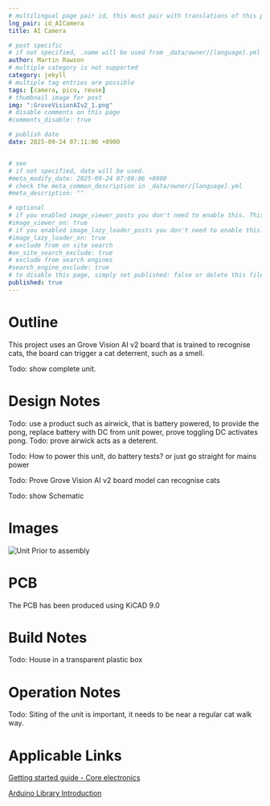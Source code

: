 ```yaml
---
# multilingual page pair id, this must pair with translations of this page. (This name must be unique)
lng_pair: id_AICamera
title: AI Camera

# post specific
# if not specified, .name will be used from _data/owner/[language].yml
author: Martin Rawson
# multiple category is not supported
category: jekyll
# multiple tag entries are possible
tags: [camera, pico, reuse]
# thumbnail image for post
img: ":GroveVisionAIv2_1.png"
# disable comments on this page
#comments_disable: true

# publish date
date: 2025-09-24 07:11:06 +0900


# seo
# if not specified, date will be used.
#meta_modify_date: 2025-09-24 07:00:06 +0900
# check the meta_common_description in _data/owner/[language].yml
#meta_description: ""

# optional
# if you enabled image_viewer_posts you don't need to enable this. This is only if image_viewer_posts = false
#image_viewer_on: true
# if you enabled image_lazy_loader_posts you don't need to enable this. This is only if image_lazy_loader_posts = false
#image_lazy_loader_on: true
# exclude from on site search
#on_site_search_exclude: true
# exclude from search engines
#search_engine_exclude: true
# to disable this page, simply set published: false or delete this file
published: true
---
```


<!-- outline-start -->

# Outline

This project uses an Grove Vision AI v2 board that is trained to recognise cats, the board can trigger a cat deterrent, such as a smell.

Todo: show  complete unit.

<!-- outline-end -->

# Design Notes

Todo: use a product such as airwick, that is battery powered, to provide the pong, replace battery with DC from unit power, prove toggling DC activates pong.
Todo: prove airwick acts as a deterent.

Todo: How to power this unit, do battery tests? or just go straight for mains power

Todo: Prove Grove Vision AI v2 board model can recognise cats

Todo: show Schematic

# Images

![Unit Prior to assembly](:GroveVisionAIv2_1.png)


<!-- ![Grove Vision AI v2](:GroveVisionAIv2_2.png)  -->
<!-- ![Grove Vision AI v2](:GroveVisionAIv2_3.png)  -->

# PCB

The PCB has been produced using KiCAD 9.0

# Build Notes

Todo: House in a transparent plastic box

# Operation Notes

Todo: Siting of the unit is important, it needs to be near a regular cat walk way.

# Applicable Links

[Getting started guide - Core electronics](https://core-electronics.com.au/guides/sensors/getting-started-with-the-grove-vision-ai-v2-power-efficient-object-detection/)

[Arduino Library Introduction](https://wiki.seeedstudio.com/grove_vision_ai_v2_software_support/#-arduino-library-introduction-)


